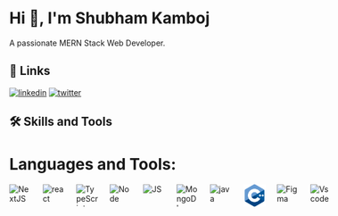 
# Hi 👋, I'm Shubham Kamboj



A passionate MERN Stack Web Developer.


## 🔗 Links
[![linkedin](https://img.shields.io/badge/linkedin-0A66C2?style=for-the-badge&logo=linkedin&logoColor=white)](https://www.linkedin.com/in/shubhamkamboj/)
[![twitter](https://img.shields.io/badge/twitter-1DA1F2?style=for-the-badge&logo=twitter&logoColor=white)](https://twitter.com/shubhamZ980)


## 🛠 Skills and Tools

 <h1 align="left">Languages and Tools:</h1>
    <p align="left" style="display: flex; gap: 20px;">
        <img src="https://th.bing.com/th/id/R.6338e3b1fefffb51443e613edd2a6b19?rik=Iw%2fLOWo8fbC2Ag&pid=ImgRaw&r=0" alt="NextJS" width="40"
            height="40">
        <img src="https://cdn0.iconfinder.com/data/icons/logos-brands-in-colors/128/react_color-512.png" alt="react"
            width="40" height="40">
        <img src="https://th.bing.com/th/id/R.86a627bd7a966a122f44164ab2b445e7?rik=YChLImhMC9h%2fyw&pid=ImgRaw&r=0" alt="TypeScript"
            width="40" height="40">
        <img src="https://cdn4.iconfinder.com/data/icons/logos-3/456/nodejs-new-pantone-black-512.png" alt="Node"
            width="40" height="40">
        <img src="https://cdn2.iconfinder.com/data/icons/designer-skills/128/code-programming-javascript-software-develop-command-language-512.png"
            alt="JS" width="40" height="40">
        <img src="https://cdn4.iconfinder.com/data/icons/logos-3/512/mongodb-2-512.png" alt="MongoDb" width="40"
            height="40">
        <img src="https://cdn4.iconfinder.com/data/icons/logos-and-brands/512/181_Java_logo_logos-512.png" alt="java"
            width="40" height="40">
        <img src="https://raw.githubusercontent.com/devicons/devicon/master/icons/cplusplus/cplusplus-original.svg"
            alt="cplusplus" width="40" height="40" />
        <img src="https://cdn4.iconfinder.com/data/icons/logos-brands-in-colors/3000/figma-logo-512.png" alt="Figma"
            width="40" height="40">
        <img src="https://th.bing.com/th/id/R.01d46d43618345a675b4348124ad403b?rik=NE%2fZLSJklPkUOA&pid=ImgRaw&r=0" alt="Vscode" width="40"
            height="40">
    </p>

